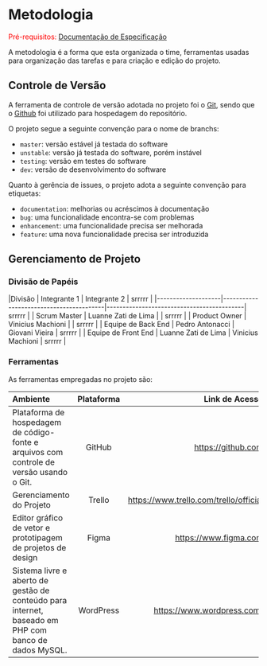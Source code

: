 
# Metodologia

<span style="color:red">Pré-requisitos: <a href="2-Especificação do Projeto.md"> Documentação de Especificação</a></span>

A metodologia é a forma que esta organizada o time, ferramentas usadas para organização das tarefas e para criação e edição do projeto.

## Controle de Versão

A ferramenta de controle de versão adotada no projeto foi o
[Git](https://git-scm.com/), sendo que o [Github](https://github.com)
foi utilizado para hospedagem do repositório.

O projeto segue a seguinte convenção para o nome de branchs:

- `master`: versão estável já testada do software
- `unstable`: versão já testada do software, porém instável
- `testing`: versão em testes do software
- `dev`: versão de desenvolvimento do software

Quanto à gerência de issues, o projeto adota a seguinte convenção para
etiquetas:

- `documentation`: melhorias ou acréscimos à documentação
- `bug`: uma funcionalidade encontra-se com problemas
- `enhancement`: uma funcionalidade precisa ser melhorada
- `feature`: uma nova funcionalidade precisa ser introduzida

## Gerenciamento de Projeto

### Divisão de Papéis

|Divisão	  |   Integrante 1    |         Integrante 2     |    srrrrr   |
|--------------------|-----------------------------------------|-------------------------------------------|    srrrrr   |
| Scrum Master  |    Luanne Zati de Lima      |                       |    srrrrr   |
| Product Owner  |   Vinicius Machioni            |                       |    srrrrr   |
| Equipe de Back End  |   Pedro Antonacci            |  Giovani Vieira                       |    srrrrr   |
| Equipe de Front End   |     Luanne Zati de Lima          |       Vinicius Machioni                 |    srrrrr   |


### Ferramentas

As ferramentas empregadas no projeto são:


|   Ambiente   |  Plataforma  |    Link de Acesso    |
| :---         |     :---:      |          ---: |
| Plataforma de hospedagem de código-fonte e arquivos com controle de versão usando o Git.    | GitHub     | https://github.com    |
| Gerenciamento do Projeto     | Trello       | https://www.trello.com/trello/official      |
| Editor gráfico de vetor e prototipagem de projetos de design     | Figma         | https://www.figma.com      |
| Sistema livre e aberto de gestão de conteúdo para internet, baseado em PHP com banco de dados MySQL. |  WordPress | https://www.wordpress.com/      |





